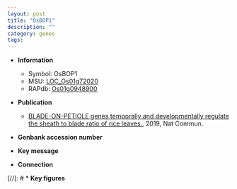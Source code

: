 ```yaml
---
layout: post
title: "OsBOP1"
description: ""
category: genes
tags: 
---
```


* **Information**  
    + Symbol: OsBOP1  
    + MSU: [LOC_Os01g72020](http://rice.plantbiology.msu.edu/cgi-bin/ORF_infopage.cgi?orf=LOC_Os01g72020)  
    + RAPdb: [Os01g0948900](http://rapdb.dna.affrc.go.jp/viewer/gbrowse_details/irgsp1?name=Os01g0948900)  

* **Publication**  
    + [BLADE-ON-PETIOLE genes temporally and developmentally regulate the sheath to blade ratio of rice leaves.](http://www.ncbi.nlm.nih.gov/pubmed?term=BLADE-ON-PETIOLE+genes+temporally+and+developmentally+regulate+the+sheath+to+blade+ratio+of+rice+leaves.%5BTitle%5D), 2019, Nat Commun.

* **Genbank accession number**  

* **Key message**  

* **Connection**  

[//]: # * **Key figures**  


